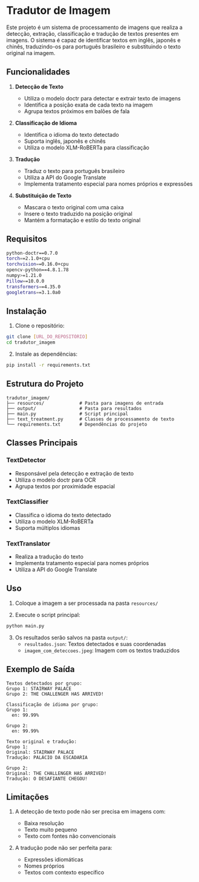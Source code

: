 # Tradutor de Imagem

Este projeto é um sistema de processamento de imagens que realiza a detecção, extração, classificação e tradução de textos presentes em imagens. O sistema é capaz de identificar textos em inglês, japonês e chinês, traduzindo-os para português brasileiro e substituindo o texto original na imagem.

## Funcionalidades

1. **Detecção de Texto**
   - Utiliza o modelo doctr para detectar e extrair texto de imagens
   - Identifica a posição exata de cada texto na imagem
   - Agrupa textos próximos em balões de fala

2. **Classificação de Idioma**
   - Identifica o idioma do texto detectado
   - Suporta inglês, japonês e chinês
   - Utiliza o modelo XLM-RoBERTa para classificação

3. **Tradução**
   - Traduz o texto para português brasileiro
   - Utiliza a API do Google Translate
   - Implementa tratamento especial para nomes próprios e expressões

4. **Substituição de Texto**
   - Mascara o texto original com uma caixa
   - Insere o texto traduzido na posição original
   - Mantém a formatação e estilo do texto original

## Requisitos

```bash
python-doctr==0.7.0
torch==2.1.0+cpu
torchvision==0.16.0+cpu
opencv-python==4.8.1.78
numpy>=1.21.0
Pillow==10.0.0
transformers==4.35.0
googletrans==3.1.0a0
```

## Instalação

1. Clone o repositório:
```bash
git clone [URL_DO_REPOSITÓRIO]
cd tradutor_imagem
```

2. Instale as dependências:
```bash
pip install -r requirements.txt
```

## Estrutura do Projeto

```
tradutor_imagem/
├── resources/             # Pasta para imagens de entrada
├── output/                # Pasta para resultados
├── main.py                # Script principal
├── text_treatment.py      # Classes de processamento de texto
└── requirements.txt       # Dependências do projeto
```

## Classes Principais

### TextDetector
- Responsável pela detecção e extração de texto
- Utiliza o modelo doctr para OCR
- Agrupa textos por proximidade espacial

### TextClassifier
- Classifica o idioma do texto detectado
- Utiliza o modelo XLM-RoBERTa
- Suporta múltiplos idiomas

### TextTranslator
- Realiza a tradução do texto
- Implementa tratamento especial para nomes próprios
- Utiliza a API do Google Translate

## Uso

1. Coloque a imagem a ser processada na pasta `resources/`

2. Execute o script principal:
```bash
python main.py
```

3. Os resultados serão salvos na pasta `output/`:
   - `resultados.json`: Textos detectados e suas coordenadas
   - `imagem_com_deteccoes.jpeg`: Imagem com os textos traduzidos

## Exemplo de Saída

```
Textos detectados por grupo:
Grupo 1: STAIRWAY PALACE
Grupo 2: THE CHALLENGER HAS ARRIVED!

Classificação de idioma por grupo:
Grupo 1:
  en: 99.99%

Grupo 2:
  en: 99.99%

Texto original e tradução:
Grupo 1:
Original: STAIRWAY PALACE
Tradução: PALÁCIO DA ESCADARIA

Grupo 2:
Original: THE CHALLENGER HAS ARRIVED!
Tradução: O DESAFIANTE CHEGOU!
```

## Limitações

1. A detecção de texto pode não ser precisa em imagens com:
   - Baixa resolução
   - Texto muito pequeno
   - Texto com fontes não convencionais

2. A tradução pode não ser perfeita para:
   - Expressões idiomáticas
   - Nomes próprios
   - Textos com contexto específico
